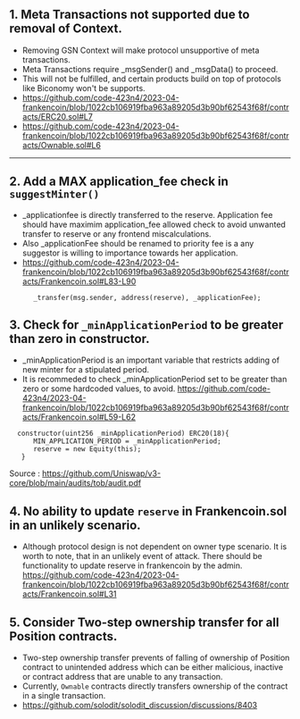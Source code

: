 ## 1. Meta Transactions not supported due to removal of Context. 
- Removing GSN Context will make protocol unsupportive of meta transactions. 
- Meta Transactions require _msgSender() and _msgData() to proceed. 
- This will not be fulfilled, and certain products build on top of protocols like Biconomy won't be supports. 
- https://github.com/code-423n4/2023-04-frankencoin/blob/1022cb106919fba963a89205d3b90bf62543f68f/contracts/ERC20.sol#L7
- https://github.com/code-423n4/2023-04-frankencoin/blob/1022cb106919fba963a89205d3b90bf62543f68f/contracts/Ownable.sol#L6

---
## 2. Add a MAX application_fee check in `suggestMinter()` 
- _applicationfee is directly transferred to the reserve. Application fee should have maximim application_fee allowed check to avoid unwanted transfer to reserve or any frontend miscalculations. 
- Also _applicationFee should be renamed to priority fee is a any suggestor is willing to importance towards her application. 
- https://github.com/code-423n4/2023-04-frankencoin/blob/1022cb106919fba963a89205d3b90bf62543f68f/contracts/Frankencoin.sol#L83-L90 
```
      _transfer(msg.sender, address(reserve), _applicationFee);
```
## 3. Check for `_minApplicationPeriod` to be greater than zero in constructor.
- _minApplicationPeriod is an important variable that restricts adding of new minter for a stipulated period. 
- It is recommeded to check _minApplicationPeriod set to be greater than zero or some hardcoded values, to avoid. 
https://github.com/code-423n4/2023-04-frankencoin/blob/1022cb106919fba963a89205d3b90bf62543f68f/contracts/Frankencoin.sol#L59-L62
```
  constructor(uint256 _minApplicationPeriod) ERC20(18){
      MIN_APPLICATION_PERIOD = _minApplicationPeriod;
      reserve = new Equity(this);
   }
```
Source : https://github.com/Uniswap/v3-core/blob/main/audits/tob/audit.pdf

## 4. No ability to update `reserve` in Frankencoin.sol in an unlikely scenario. 
- Although protocol design is not dependent on owner type scenario. It is worth to note, that in an unlikely event of attack. There should be functionality to update reserve in frankencoin by the admin. 
https://github.com/code-423n4/2023-04-frankencoin/blob/1022cb106919fba963a89205d3b90bf62543f68f/contracts/Frankencoin.sol#L31

## 5. Consider Two-step ownership transfer for all Position contracts. 
- Two-step ownership transfer prevents of falling of ownership of Position contract to unintended address which can be either malicious, inactive or contract address that are unable to any transaction. 
- Currently, `Ownable` contracts directly transfers ownership of the contract in a single transaction. 
- https://github.com/solodit/solodit_discussion/discussions/8403
